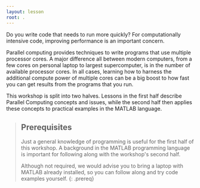```yaml
---
layout: lesson
root: .
---
```

Do you write code that needs to run more quickly?  For computationally intensive code, improving performance is an important concern.

Parallel computing provides techniques to write programs that use multiple processor cores.  A major difference all between modern computers, from a few cores on personal laptop to largest supercomputer, is in the number of available processor cores.  In all cases, learning how to harness the additional compute power of multiple cores can be a big boost to how fast you can get results from the programs that you run.

This workshop is split into two halves.  Lessons in the first half describe Parallel Computing concepts and issues, while the second half then applies these concepts to practical examples in the MATLAB language.

> ## Prerequisites
>
> Just a general knowledge of programming is useful for the first half of this workshop. A background in the MATLAB programming language is important for following along with the workshop's second half.
>
> Although not required, we would advise you to bring a laptop with MATLAB already installed, so you can follow along and try code examples yourself.
{: .prereq}
